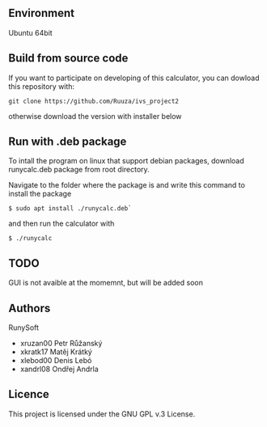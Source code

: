 Environment
---------

Ubuntu 64bit


Build from source code
-------------------
If you want to participate on developing of this calculator, you can dowload this repository with:

 ```
 git clone https://github.com/Ruuza/ivs_project2
 ```
 
otherwise download the version with installer below

Run with .deb package
--------------------
To intall the program on linux that support debian packages, download runycalc.deb package from root directory.

Navigate to the folder where the package is and write this command to install the package

```
$ sudo apt install ./runycalc.deb`
```

and then run the calculator with

```
$ ./runycalc
```

TODO
-----
GUI is not avaible at the momemnt, but will be added soon



Authors
------

RunySoft
- xruzan00 Petr Růžanský 
- xkratk17 Matěj Krátký 
- xlebod00 Denis Lebó 
- xandrl08 Ondřej Andrla


Licence
-------

This project is licensed under the GNU GPL v.3 License.
